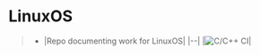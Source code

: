 # LinuxOS
> - |Repo documenting work for LinuxOS|
|--|
|![C/C++ CI](https://github.com/99002473/LinuxOS/workflows/C/C++%20CI/badge.svg)|

